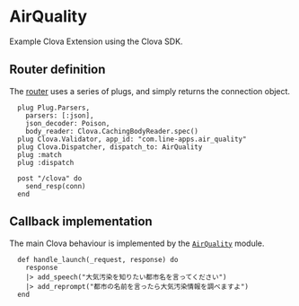 # AirQuality

Example Clova Extension using the Clova SDK.

## Router definition

The [router](lib/air_quality/router.ex) uses a series of plugs, and simply returns the connection object.

```
  plug Plug.Parsers,
    parsers: [:json],
    json_decoder: Poison,
    body_reader: Clova.CachingBodyReader.spec()
  plug Clova.Validator, app_id: "com.line-apps.air_quality"
  plug Clova.Dispatcher, dispatch_to: AirQuality
  plug :match
  plug :dispatch

  post "/clova" do
    send_resp(conn)
  end
```

## Callback implementation

The main Clova behaviour is implemented by the [`AirQuality`](lib/air_quality.ex) module.

```
  def handle_launch(_request, response) do
    response
    |> add_speech("大気汚染を知りたい都市名を言ってください")
    |> add_reprompt("都市の名前を言ったら大気汚染情報を調べますよ")
  end
```
